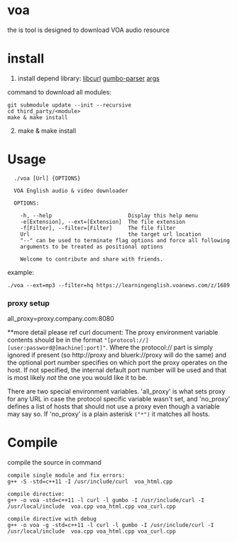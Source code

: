 # voa
the is tool is designed to download VOA audio resource 

# install
1. install depend library: 
[libcurl](https://github.com/curl/curl)
[gumbo-parser](https://github.com/google/gumbo-parser)
[args](https://github.com/Taywee/args)

command to download all modules:
```
git submodule update --init --recursive
cd third_party/<module>
make & make install
```

2. make & make install


# Usage
```
  ./voa [Url] {OPTIONS}

  VOA English audio & video downloader
  
  OPTIONS:

    -h, --help                        Display this help menu
    -e[Extension], --ext=[Extension]  The file extension
    -f[Filter], --filter=[Filter]     The file filter
    Url                               the target url location
    "--" can be used to terminate flag options and force all following
    arguments to be treated as positional options

    Welcome to contribute and share with friends.

```

example:
```
./voa --ext=mp3 --filter=hq https://learningenglish.voanews.com/z/1689

```

### proxy setup
all_proxy=proxy.company.com:8080

**more detail please ref curl document:
The proxy environment variable contents should be in the format `"[protocol://][user:password@]machine[:port]"`. Where the protocol:// part is simply ignored if present (so http://proxy and bluerk://proxy will do the same) and the optional port number specifies on which port the proxy operates on the host. If not specified, the internal default port number will be used and that is most likely *not* the one you would like it to be.

There are two special environment variables. 'all_proxy' is what sets proxy for any URL in case the protocol specific variable wasn't set, and 'no_proxy' defines a list of hosts that should not use a proxy even though a variable may say so. If 'no_proxy' is a plain asterisk `("*")` it matches all hosts.


# Compile
compile the source in command 
```
compile single module and fix errors:
g++ -S -std=c++11 -I /usr/include/curl  voa_html.cpp

compile directive:
g++ -o voa -std=c++11 -l curl -l gumbo -I /usr/include/curl -I /usr/local/include  voa.cpp voa_html.cpp voa_curl.cpp

compile directive with debug
g++ -o voa -g -std=c++11 -l curl -l gumbo -I /usr/include/curl -I /usr/local/include  voa.cpp voa_html.cpp voa_curl.cpp
```

